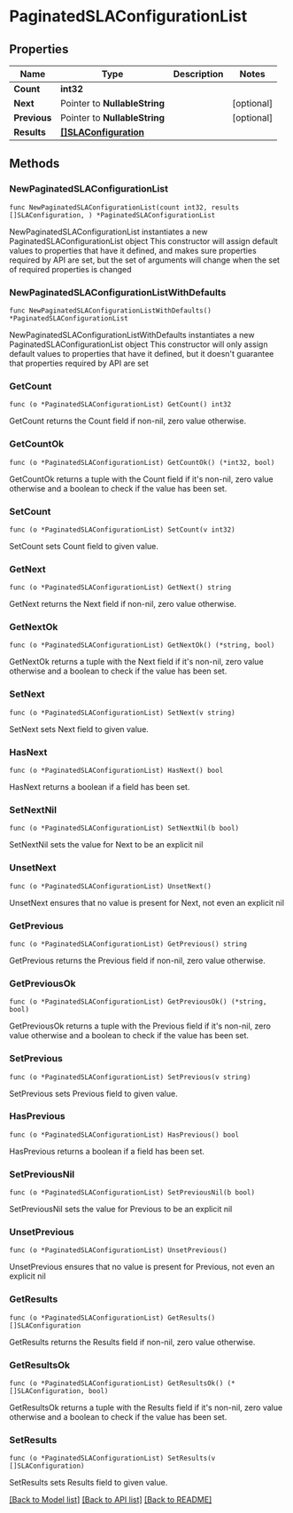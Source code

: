 # PaginatedSLAConfigurationList

## Properties

Name | Type | Description | Notes
------------ | ------------- | ------------- | -------------
**Count** | **int32** |  | 
**Next** | Pointer to **NullableString** |  | [optional] 
**Previous** | Pointer to **NullableString** |  | [optional] 
**Results** | [**[]SLAConfiguration**](SLAConfiguration.md) |  | 

## Methods

### NewPaginatedSLAConfigurationList

`func NewPaginatedSLAConfigurationList(count int32, results []SLAConfiguration, ) *PaginatedSLAConfigurationList`

NewPaginatedSLAConfigurationList instantiates a new PaginatedSLAConfigurationList object
This constructor will assign default values to properties that have it defined,
and makes sure properties required by API are set, but the set of arguments
will change when the set of required properties is changed

### NewPaginatedSLAConfigurationListWithDefaults

`func NewPaginatedSLAConfigurationListWithDefaults() *PaginatedSLAConfigurationList`

NewPaginatedSLAConfigurationListWithDefaults instantiates a new PaginatedSLAConfigurationList object
This constructor will only assign default values to properties that have it defined,
but it doesn't guarantee that properties required by API are set

### GetCount

`func (o *PaginatedSLAConfigurationList) GetCount() int32`

GetCount returns the Count field if non-nil, zero value otherwise.

### GetCountOk

`func (o *PaginatedSLAConfigurationList) GetCountOk() (*int32, bool)`

GetCountOk returns a tuple with the Count field if it's non-nil, zero value otherwise
and a boolean to check if the value has been set.

### SetCount

`func (o *PaginatedSLAConfigurationList) SetCount(v int32)`

SetCount sets Count field to given value.


### GetNext

`func (o *PaginatedSLAConfigurationList) GetNext() string`

GetNext returns the Next field if non-nil, zero value otherwise.

### GetNextOk

`func (o *PaginatedSLAConfigurationList) GetNextOk() (*string, bool)`

GetNextOk returns a tuple with the Next field if it's non-nil, zero value otherwise
and a boolean to check if the value has been set.

### SetNext

`func (o *PaginatedSLAConfigurationList) SetNext(v string)`

SetNext sets Next field to given value.

### HasNext

`func (o *PaginatedSLAConfigurationList) HasNext() bool`

HasNext returns a boolean if a field has been set.

### SetNextNil

`func (o *PaginatedSLAConfigurationList) SetNextNil(b bool)`

 SetNextNil sets the value for Next to be an explicit nil

### UnsetNext
`func (o *PaginatedSLAConfigurationList) UnsetNext()`

UnsetNext ensures that no value is present for Next, not even an explicit nil
### GetPrevious

`func (o *PaginatedSLAConfigurationList) GetPrevious() string`

GetPrevious returns the Previous field if non-nil, zero value otherwise.

### GetPreviousOk

`func (o *PaginatedSLAConfigurationList) GetPreviousOk() (*string, bool)`

GetPreviousOk returns a tuple with the Previous field if it's non-nil, zero value otherwise
and a boolean to check if the value has been set.

### SetPrevious

`func (o *PaginatedSLAConfigurationList) SetPrevious(v string)`

SetPrevious sets Previous field to given value.

### HasPrevious

`func (o *PaginatedSLAConfigurationList) HasPrevious() bool`

HasPrevious returns a boolean if a field has been set.

### SetPreviousNil

`func (o *PaginatedSLAConfigurationList) SetPreviousNil(b bool)`

 SetPreviousNil sets the value for Previous to be an explicit nil

### UnsetPrevious
`func (o *PaginatedSLAConfigurationList) UnsetPrevious()`

UnsetPrevious ensures that no value is present for Previous, not even an explicit nil
### GetResults

`func (o *PaginatedSLAConfigurationList) GetResults() []SLAConfiguration`

GetResults returns the Results field if non-nil, zero value otherwise.

### GetResultsOk

`func (o *PaginatedSLAConfigurationList) GetResultsOk() (*[]SLAConfiguration, bool)`

GetResultsOk returns a tuple with the Results field if it's non-nil, zero value otherwise
and a boolean to check if the value has been set.

### SetResults

`func (o *PaginatedSLAConfigurationList) SetResults(v []SLAConfiguration)`

SetResults sets Results field to given value.



[[Back to Model list]](../README.md#documentation-for-models) [[Back to API list]](../README.md#documentation-for-api-endpoints) [[Back to README]](../README.md)


